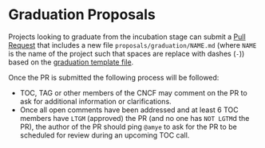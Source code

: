 # Graduation Proposals

Projects looking to graduate from the incubation stage can submit a
[Pull Request](https://github.com/cncf/toc/pulls) that includes a new file
`proposals/graduation/NAME.md` (where `NAME` is the name of the project such
that spaces are replace with dashes (`-`)) based on the
[graduation template file](../../process/graduation-proposal-template.md).

Once the PR is submitted the following process will be followed:
- TOC, TAG or other members of the CNCF may comment on the PR to ask for
  additional information or clarifications.
- Once all open comments have been addressed and at least 6 TOC members
  have `LTGM` (approved) the PR (and no one has `NOT LGTM`d the PR), 
  the author of the PR should ping `@amye` to ask for the PR to be
  scheduled for review during an upcoming TOC call.

